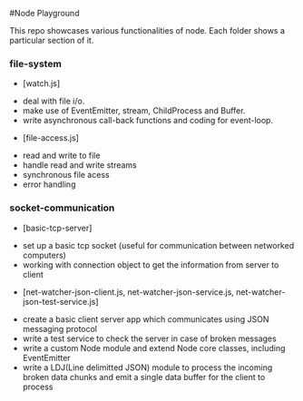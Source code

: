 #Node Playground

This repo showcases various functionalities of node. Each folder shows a particular section of it.

### file-system

* [watch.js] 
 - deal with file i/o. 
 - make use of EventEmitter, stream, ChildProcess and Buffer.
 - write asynchronous call-back functions and coding for event-loop.

* [file-access.js] 
 - read and write to file 
 - handle read and write streams
 - synchronous file acess
 - error handling


### socket-communication

* [basic-tcp-server]
 - set up a basic tcp socket (useful for communication between networked  computers)
 - working with connection object to get the information from server to client

* [net-watcher-json-client.js, net-watcher-json-service.js, net-watcher-json-test-service.js]
 - create a basic client server app which communicates using JSON messaging protocol
 - write a test service to check the server in case of broken messages
 - write a custom Node module and extend Node core classes, including EventEmitter
 - write a LDJ(Line delimitted JSON) module to process the incoming broken data chunks and emit a single data buffer for the client to process 



